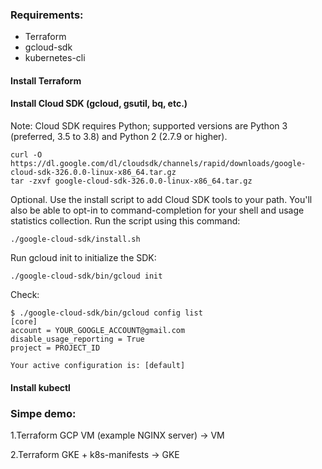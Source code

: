 
### Requirements:

- Terraform
- gcloud-sdk
- kubernetes-cli


#### Install Terraform

#### Install Cloud SDK (gcloud, gsutil, bq, etc.)

Note: Cloud SDK requires Python; supported versions are Python 3 (preferred, 3.5 to 3.8) and Python 2 (2.7.9 or higher).

```
curl -O https://dl.google.com/dl/cloudsdk/channels/rapid/downloads/google-cloud-sdk-326.0.0-linux-x86_64.tar.gz
tar -zxvf google-cloud-sdk-326.0.0-linux-x86_64.tar.gz 
```
Optional. Use the install script to add Cloud SDK tools to your path. You'll also be able to opt-in to command-completion for your shell and usage statistics collection. Run the script using this command:
```
./google-cloud-sdk/install.sh
```
Run gcloud init to initialize the SDK:
```
./google-cloud-sdk/bin/gcloud init
```
Check:
```
$ ./google-cloud-sdk/bin/gcloud config list
[core]
account = YOUR_GOOGLE_ACCOUNT@gmail.com
disable_usage_reporting = True
project = PROJECT_ID

Your active configuration is: [default]
```

#### Install kubectl

### Simpe demo:

1.Terraform GCP VM (example NGINX server) -> VM 

2.Terraform GKE + k8s-manifests -> GKE

